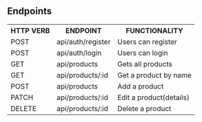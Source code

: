 
## Endpoints

<table>
<tr>
    <th>HTTP VERB</th>
	<th>ENDPOINT</th>
	<th>FUNCTIONALITY</th>
</tr>
<tr>
	<td>POST</td>
	<td>api/auth/register</td>
	<td>Users can register</td>
</tr>
<tr>
	<td>POST</td>
	<td>api/auth/login</td>
	<td>Users can login</td>
</tr>
<tr>
	<td>GET</td>
	<td>api/products</td>
	<td>Gets all products</td>
</tr>
<tr>
	<td>GET</td>
	<td>api/products/:id</td>
	<td>Get a product by name</td>
</tr>
<tr>
	<td>POST</td>
	<td>api/products</td>
	<td>Add a product</td>
</tr>
<tr>
	<td>PATCH</td>
	<td>api/products/:id</td>
	<td>Edit a product(details)</td>
</tr>
<tr>
	<td>DELETE</td>
	<td>api/products/:id</td>
	<td>Delete a product</td>
</tr>

</table>

